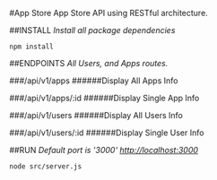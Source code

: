 #App Store
App Store API using RESTful architecture.

##INSTALL
*Install all package dependencies*
```
npm install
```

##ENDPOINTS
*All Users, and Apps routes.*

###/api/v1/apps
######Display All Apps Info

###/api/v1/apps/:id
######Display Single App Info

###/api/v1/users
######Display All Users Info

###/api/v1/users/:id
######Display Single User Info


##RUN
*Default port is '3000' [http://localhost:3000](http://localhost:3000)*

```
node src/server.js
```
